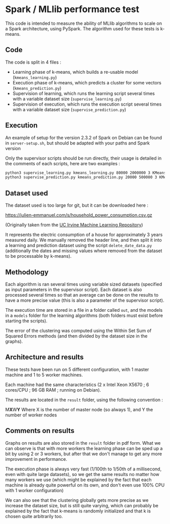 # Spark / MLlib performance test

This code is intended to measure the ability of MLlib algorithms to scale on a Spark architecture, using PySpark. The algorithm used for these tests is k-means.

## Code

The code is split in 4 files : 
* Learning phase of k-means, which builds a re-usable model (```kmeans_learning.py```)
* Execution phase of k-means, which predicts a cluster for some vectors (```kmeans_prediction.py```) 
* Supervision of learning, which runs the learning script several times with a variable dataset size (```supervise_learning.py```)
* Supervision of execution, which runs the execution script several times with a variable dataset size (```supervise_prediction.py```)

## Execution

An example of setup for the version 2.3.2 of Spark on Debian can be found in ```server-setup.sh```, but should be adapted with your paths and Spark version

Only the supervisor scripts should be run directly, their usage is detailed in the comments of each scripts, here are two examples :

```bash
python3 supervise_learning.py kmeans_learning.py 80000 2000000 3 KMeansModel localhost input.txt
python3 supervise_prediction.py kmeans_prediction.py 20000 500000 3 KMeansModel1500000 localhost input.txt
```

## Dataset used

The dataset used is too large for git, but it can be downloaded here :

https://julien-emmanuel.com/s/household_power_consumption.csv.gz

(Originally taken from the [UC Irvine Machine Learning Repository](https://archive.ics.uci.edu/ml/datasets/individual+household+electric+power+consumption))

It represents the electric consumption of a house for approximately 3 years measured daily. We manually removed the header line, and then split it into a learning and prediction dataset using the script ```delete_date_data.py``` (additionally the dates and missing values where removed from the dataset to be processable by k-means).

## Methodology

Each algorithm is ran several times using variable sized datasets (specified as input parameters in the supervisor script). Each dataset is also processed several times so that an average can be done on the results to have a more precise value (this is also a parameter of the supervisor script). 

The execution time are stored in a file in a folder called ```out```, and the models in a ```models``` folder for the learning algorithms (both folders must exist before starting the scripts).

The error of the clustering was computed using the Within Set Sum of Squared Errors methods (and then divided by the dataset size in the graphs).

## Architecture and results

These tests have been run on 5 different configuration, with 1 master machine and 1 to 5 worker machines. 

Each machine had the same characteristics (2 x Intel Xeon X5670 ; 6 cores/CPU ; 96 GB RAM ; running on Debian).

The results are located in the ```result``` folder, using the following convention : 

M**X**W**Y** Where X is the number of master node (so always 1), and Y the number of worker nodes

## Comments on results

Graphs on results are also stored in the ```result``` folder in pdf form. What we can observe is that with more workers the learning phase can be sped up a bit by using 2 or 3 workers, but after that we don't manage to get any more improvement in performance. 

The execution phase is always very fast (1/100th to 1/50th of a millisecond, even with quite large datasets), so we get the same results no matter how many workers we use (which might be explained by the fact that each machine is already quite powerful on its own, and don't even use 100% CPU with 1 worker configuration)

We can also see that the clustering globally gets more precise as we increase the dataset size, but is still quite varying, which can probably be explained by the fact that k-means is randomly initialized and that k is chosen quite arbitrarily too.
